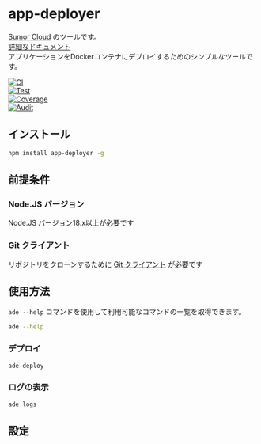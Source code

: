 # app-deployer

[Sumor Cloud](https://sumor.cloud) のツールです。  
[詳細なドキュメント](https://sumor.cloud/app-deployer)  
アプリケーションをDockerコンテナにデプロイするためのシンプルなツールです。

[![CI](https://github.com/sumor-cloud/app-deployer/actions/workflows/ci.yml/badge.svg)](https://github.com/sumor-cloud/app-deployer/actions/workflows/ci.yml)  
[![Test](https://github.com/sumor-cloud/app-deployer/actions/workflows/ut.yml/badge.svg)](https://github.com/sumor-cloud/app-deployer/actions/workflows/ut.yml)  
[![Coverage](https://github.com/sumor-cloud/app-deployer/actions/workflows/coverage.yml/badge.svg)](https://github.com/sumor-cloud/app-deployer/actions/workflows/coverage.yml)  
[![Audit](https://github.com/sumor-cloud/app-deployer/actions/workflows/audit.yml/badge.svg)](https://github.com/sumor-cloud/app-deployer/actions/workflows/audit.yml)

## インストール

```bash
npm install app-deployer -g
```

## 前提条件

### Node.JS バージョン

Node.JS バージョン18.x以上が必要です

### Git クライアント

リポジトリをクローンするために [Git クライアント](https://git-scm.com/) が必要です

## 使用方法

`ade --help` コマンドを使用して利用可能なコマンドの一覧を取得できます。

```bash
ade --help
```

### デプロイ

```bash
ade deploy
```

### ログの表示

```bash
ade logs
```

## 設定

